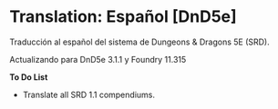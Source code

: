 # Translation: Español [DnD5e]

Traducción al español del sistema de Dungeons & Dragons 5E (SRD).

Actualizando para DnD5e 3.1.1 y Foundry 11.315


**To Do List**
- Translate all SRD 1.1 compendiums.